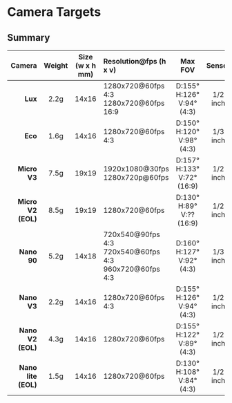 # Camera Targets

## Summary

|                    Camera | Weight | Size (w x h mm) | Resolution@fps (h x v)                                          |               Max  FOV               |  Sensor  |     Interface     | Lens Size | Release Date |
| ------------------------: | :----: | :-------------: | :-------------------------------------------------------------- | :-----------------------------------: | :------: | :----------------: | :-------: | :----------: |
|             **Lux** |  2.2g  |      14x16      | 1280x720@60fps 4:3<br />1280x720@60fps 16:9                     |    D:155° H:126°  V:94° (4:3)    | 1/2 inch | HD composite video |    M8    |   Sep 2024   |
|             **Eco** |  1.6g  |      14x16      | 1280x720@60fps 4:3                                              |     D:150° H:120° V:98° (4:3)     | 1/3 inch | HD composite video |    M8    |   Mar 2024   |
|        **Micro V3** |  7.5g  |      19x19      | 1920x1080@30fps<br />1280x720p@60fps                            | D:157&deg; H:133&deg; V:72&deg;(16:9) | 1/2 inch |        MIPI        |    M12    |   Dec 2023   |
|  **Micro V2 (EOL)** |  8.5g  |      19x19      | 1280x720@60fps                                                  |   D:130&deg; H:89&deg;  V:?? (16:9)   | 1/2 inch |        MIPI        |    M12    |   Jan 2022   |
|         **Nano 90** |  5.2g  |      14x18      | 720x540@90fps 4:3<br />720x540@60fps 4:3<br />960x720@60fps 4:3 | D:160&deg; H:127&deg; V:92&deg; (4:3) | 1/3 inch |        MIPI        |    M8    |   Dec 2022   |
|         **Nano V3** |  2.2g  |      14x16      | 1280x720@60fps 4:3                                              | D:155&deg; H:126&deg; V:94&deg; (4:3) | 1/2 inch |        MIPI        |    M8    |   Dec 2023   |
|   **Nano V2 (EOL)** |  4.3g  |      14x16      | 1280x720@60fps                                                  | D:155&deg; H:122&deg; V:89&deg; (4:3) | 1/2 inch |        MIPI        |    M8    |   Aug 2022   |
| **Nano lite (EOL)** |  1.5g  |      14x16      | 1280x720@60fps                                                  | D:130&deg; H:108&deg; V:84&deg; (4:3) | 1/2 inch |        MIPI        |    M8    |   Apr 2022   |